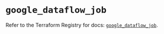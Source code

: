 # `google_dataflow_job`

Refer to the Terraform Registry for docs: [`google_dataflow_job`](https://registry.terraform.io/providers/hashicorp/google/6.29.0/docs/resources/dataflow_job).
